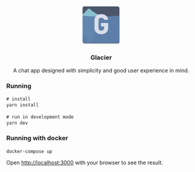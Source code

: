  <div align="center">
   <a href="https://github.com/rv178/glacier">
    <img src="./public/Glacier.png" alt="Logo" width="20%">
   </a>

   <h3 align="center">Glacier</h3>

   <p align="center">
   A chat app designed with simplicity and good user experience in mind.
   </p>
</div>

### Running

```
# install
yarn install

# run in development mode
yarn dev
```

### Running with docker

```
docker-compose up
```

Open [http://localhost:3000](http://localhost:3000) with your browser to see the result.

